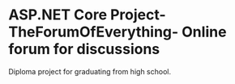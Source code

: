 # ASP.NET Core Project- TheForumOfEverything- Online forum for discussions
Diploma project for graduating from high school.
